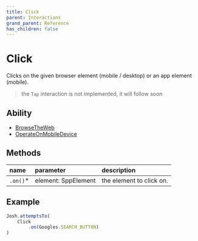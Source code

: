 ```yaml
---
title: Click
parent: Interactions
grand_parent: Reference
has_children: false
---
```


# Click

Clicks on the given browser element (mobile / desktop) or an app element (mobile). 

> the `Tap` interaction is not implemented, it will follow soon

## Ability

- [BrowseTheWeb](../../abilities/BROWSE_THE_WEB.md)
- [OperateOnMobileDevice](../../abilities/OPERATE_ON_MOBILE_DEVICE.md)

## Methods

| name     | parameter           | description              |
| :---     | :---                | :---                     |
| `.on()`* | element: SppElement | the element to click on. |

## Example

```typescript
Josh.attemptsTo(
    Click
        .on(Googles.SEARCH_BUTTON)
)
```